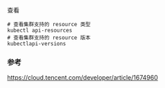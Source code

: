 



查看

```
# 查看集群支持的 resource 类型
kubectl api-resources
# 查看集群支持的 resource 版本
kubectlapi-versions
```



### 参考

https://cloud.tencent.com/developer/article/1674960